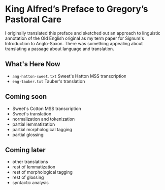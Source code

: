 # King Alfred’s Preface to Gregory’s Pastoral Care

I originally translated this preface and sketched out an approach to linguistic
annotation of the Old English original as my term paper for Signum's Introduction to Anglo-Saxon. There was something appealing about translating a passage about language and translation.

## What's Here Now

* `ang-hatton-sweet.txt` Sweet's Hatton MSS transcription
* `eng-tauber.txt` Tauber's translation

## Coming soon

* Sweet's Cotton MSS transcription
* Sweet's translation
* normalization and tokenization
* partial lemmatization
* partial morphological tagging
* partial glossing

## Coming later

* other translations
* rest of lemmatization
* rest of morphological tagging
* rest of glossing
* syntactic analysis
